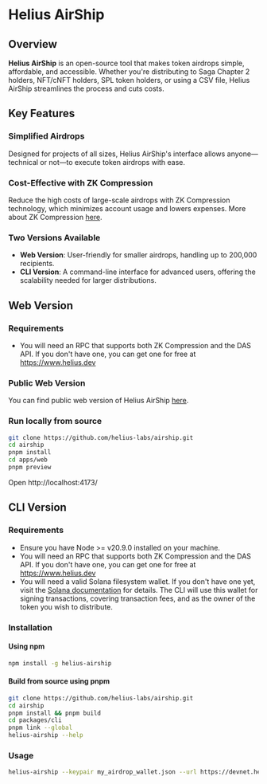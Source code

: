 # Helius AirShip

## Overview

**Helius AirShip** is an open-source tool that makes token airdrops simple, affordable, and accessible. Whether you're distributing to Saga Chapter 2 holders, NFT/cNFT holders, SPL token holders, or using a CSV file, Helius AirShip streamlines the process and cuts costs.

## Key Features

### **Simplified Airdrops**

Designed for projects of all sizes, Helius AirShip's interface allows anyone—technical or not—to execute token airdrops with ease.

### **Cost-Effective with ZK Compression**

Reduce the high costs of large-scale airdrops with ZK Compression technology, which minimizes account usage and lowers expenses. More about ZK Compression [here](https://www.zkcompression.com/).

### **Two Versions Available**

- **Web Version**: User-friendly for smaller airdrops, handling up to 200,000 recipients.
- **CLI Version**: A command-line interface for advanced users, offering the scalability needed for larger distributions.

## Web Version

### Requirements

- You will need an RPC that supports both ZK Compression and the DAS API. If you don't have one, you can get one for free at https://www.helius.dev

### Public Web Version

You can find public web version of Helius AirShip [here](https://airship.helius.dev).

### Run locally from source

```bash
git clone https://github.com/helius-labs/airship.git
cd airship
pnpm install
cd apps/web
pnpm preview
```

Open http://localhost:4173/

## CLI Version

### Requirements

- Ensure you have Node >= v20.9.0 installed on your machine.
- You will need an RPC that supports both ZK Compression and the DAS API. If you don't have one, you can get one for free at https://www.helius.dev
- You will need a valid Solana filesystem wallet. If you don't have one yet, visit the [Solana documentation](https://docs.solanalabs.com/cli/wallets/file-system) for details. The CLI will use this wallet for signing transactions, covering transaction fees, and as the owner of the token you wish to distribute.

### Installation

#### Using npm

```bash
npm install -g helius-airship
```

#### Build from source using pnpm

```bash
git clone https://github.com/helius-labs/airship.git
cd airship
pnpm install && pnpm build
cd packages/cli
pnpm link --global
helius-airship --help
```

### Usage

```bash
helius-airship --keypair my_airdrop_wallet.json --url https://devnet.helius-rpc.com/?api-key=<YOUR_API_KEY>
```
